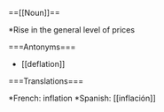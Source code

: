 ==[[Noun]]==

*Rise in the general level of prices

===Antonyms===

* [[deflation]]

===Translations===

*French: inflation
*Spanish: [[inflación]]